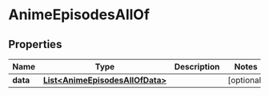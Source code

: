 

# AnimeEpisodesAllOf


## Properties

| Name | Type | Description | Notes |
|------------ | ------------- | ------------- | -------------|
|**data** | [**List&lt;AnimeEpisodesAllOfData&gt;**](AnimeEpisodesAllOfData.md) |  |  [optional] |



